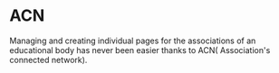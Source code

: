 # ACN
Managing and creating individual pages for the associations of an educational body has never been easier thanks to ACN( Association's connected network).
